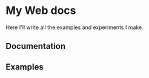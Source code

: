 # My Web docs

Here I'll write all the examples and experiments I make.

## Documentation

## Examples


